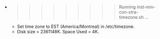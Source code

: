 * >>>>>>>>> Running inst-min-con-xtra-timezone.sh ...
  * Set time zone to EST (America/Montreal) in /etc/timezone.
  * Disk size = 2361148K. Space Used = 4K.
